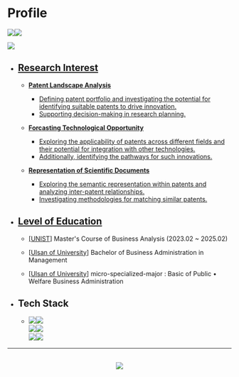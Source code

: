 # Profile
<a href="mailto:namwoods@unist.ac.kr"><img src="https://img.shields.io/badge/Email-8B89CC?style=flat-square"><a href="https://www.instagram.com/namxaiwoo/"><img src="https://img.shields.io/badge/Instagram-E4405F?style=flat-square&logo=Instagram&logoColor=white">

<a href="https://github.com/namwootree/namwootree/blob/main/sub_works.md"><img src="https://img.shields.io/badge/Sub Works-506365?style=flat-square&logo=Read.cv">
    
* ## Research Interest
  * **Patent Landscape Analysis**
    - Defining patent portfolio and investigating the potential for identifying suitable patents to drive innovation.
    - Supporting decision-making in research planning.
  
  * **Forcasting Technological Opportunity**
    - Exploring the applicability of patents across different fields and their potential for integration with other technologies.
    - Additionally, identifying the pathways for such innovations.
 
  * **Representation of Scientific Documents**
    - Exploring the semantic representation within patents and analyzing inter-patent relationships.
    - Investigating methodologies for matching similar patents.

* ## Level of Education
  * [[UNIST](https://gsim-kor.unist.ac.kr/bachelor-research/%EB%B9%84%EC%A6%88%EB%8B%88%EC%8A%A4-%EB%B6%84%EC%84%9D/)] Master's Course of Business Analysis (2023.02 ~ 2025.02)
      
  * [[Ulsan of University](https://mgmt.ulsan.ac.kr/mgmt/2599)] Bachelor of Business Administration in Management 
      
  * [[Ulsan of University](http://iie.ulsan.ac.kr/sub/info.do?m=0202&s=iie)] micro-specialized-major : Basic of Public • Welfare Business Administration
    
 * ## Tech Stack

    * <img src="https://img.shields.io/badge/Python-3766AB?style=flat-square&logo=Python&logoColor=white"><img src="https://img.shields.io/badge/R-276DC3?style=flat-square&logo=R&logoColor=white"> <br> <img src="https://img.shields.io/badge/Pytorch-EE4C2C?style=flat-square&logo=Pytorch&logoColor=white"><img src="https://img.shields.io/badge/TensorFlow-FF6F00?style=flat-squar&logo=TensorFlow&logoColor=white"><br><img src="https://img.shields.io/badge/MySQL-4479A1?style=flat-square&logo=MySQL&logoColor=white"/><img src="https://img.shields.io/badge/Weights & Biases-FFBE00?style=flat-square&logo=WeightsandBiases&logoColor=white">

---

 <br>
<div align="center">
<a href="https://github.com/namwootree"><img src="https://hits.seeyoufarm.com/api/count/incr/badge.svg?url=https%3A%2F%2Fgithub.com%2Fseondal&count_bg=%23000000&title_bg=%23000000&icon=github.svg&icon_color=%23E7E7E7&title=GitHub&nbsp;Visitor&edge_flat=false)"/></a>
</div>
